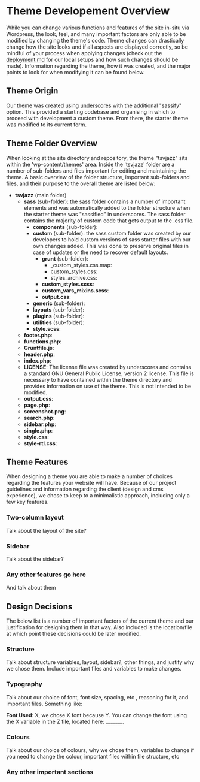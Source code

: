 # Theme Developement Overview

While you can change various functions and features of the site in-situ via Wordpress, the look, feel, and many important factors are only able to be modified by changing the theme's code. Theme changes can drastically change how the site looks and if all aspects
are displayed correctly, so be mindful of your process when applying changes (check out the [deployment.md](/deployment.md) for our local setups and how such changes should be made). Information regarding the theme, how it was created, and the major points to look
for when modifying it can be found below.

## Theme Origin

Our theme was created using [underscores](https://underscores.me/) with the additional "sassify" option. This provided a starting codebase and organising in which to proceed with development a custom theme. From there, the starter theme was modified to its current form.

## Theme Folder Overview

When looking at the site directory and repository, the theme "tsvjazz" sits within the 'wp-content/themes' area. Inside the 'tsvjazz' folder are a number of sub-folders and files important for editing and maintaining the theme. A basic overview of the folder structure,
important sub-folders and files, and their purpose to the overall theme are listed below:

- **tsvjazz** (main folder)
  - **sass** (sub-folder): the sass folder contains a number of important elements and was automatically added to the folder structure when the starter theme was "sassified" in underscores. The sass folder contains the majority of custom code that gets output to the .css file.
      - **components** (sub-folder):
      - **custom** (sub-folder): the sass custom folder was created by our developers to hold custom versions of sass starter files with our own changes added. This was done to preserve original files in case of updates or the need to recover default layouts.
          - **grunt** (sub-folder):
              - _custom_styles.css.map:
              - custom_styles.css:
              - styles_archive.css:
          - **custom_styles.scss**:
          - **custom_vars_mixins.scss**:
          - **output.css**:
      - **generic** (sub-folder):
      - **layouts** (sub-folder):
      - **plugins** (sub-folder):
      - **utilities** (sub-folder):
      - **style.scss**:
  - **footer.php**: 
  - **functions.php**:
  - **Gruntfile.js**:
  - **header.php**:
  - **index.php**:
  - **LICENSE**: The license file was created by underscores and contains a standard GNU General Public License, version 2 license. This file is necessary to have contained within the theme directory and provides information on use of the theme. This is not intended to be modified.
  - **output.css**:
  - **page.php**:
  - **screenshot.png**:
  - **search.php**:
  - **sidebar.php**:
  - **single.php**:
  - **style.css**:
  - **style-rtl.css**:

## Theme Features

When designing a theme you are able to make a number of choices regarding the features your website will have. Because of our project guidelines and information regarding the client (design and cms experience), we chose to keep to a minimalistic approach, including only a few key features.

### Two-column layout
Talk about the layout of the site?

### Sidebar
Talk about the sidebar?

### Any other features go here
And talk about them

## Design Decisions

The below list is a number of important factors of the current theme and our justification for designing them in that way. Also included is the location/file at which point these decisions could be later modified.

### Structure

Talk about structure variables, layout, sidebar?, other things, and justify why we chose them. Include important files and variables to make changes.

### Typography

Talk about our choice of font, font size, spacing, etc , reasoning for it, and important files. Something like:

**Font Used**: X, we chose X font because Y. You can change the font using the X variable in the Z file, located here: _______.

### Colours

Talk about our choice of colours, why we chose them, variables to change if you need to change the colour, important files within file structure, etc

### Any other important sections